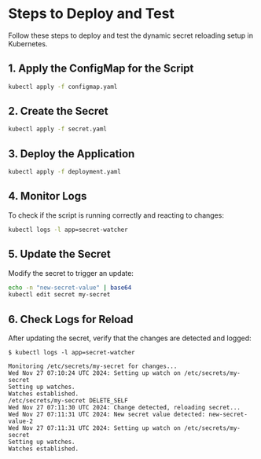 # Steps to Deploy and Test

Follow these steps to deploy and test the dynamic secret reloading setup in Kubernetes.

## 1. Apply the ConfigMap for the Script

```bash
kubectl apply -f configmap.yaml
```

## 2. Create the Secret

```bash
kubectl apply -f secret.yaml
```

## 3. Deploy the Application

```bash
kubectl apply -f deployment.yaml
```

## 4. Monitor Logs

To check if the script is running correctly and reacting to changes:

```bash
kubectl logs -l app=secret-watcher
```

## 5. Update the Secret

Modify the secret to trigger an update:

```bash
echo -n "new-secret-value" | base64
kubectl edit secret my-secret
```

## 6. Check Logs for Reload

After updating the secret, verify that the changes are detected and logged:

```
$ kubectl logs -l app=secret-watcher

Monitoring /etc/secrets/my-secret for changes...
Wed Nov 27 07:10:24 UTC 2024: Setting up watch on /etc/secrets/my-secret
Setting up watches.
Watches established.
/etc/secrets/my-secret DELETE_SELF
Wed Nov 27 07:11:30 UTC 2024: Change detected, reloading secret...
Wed Nov 27 07:11:31 UTC 2024: New secret value detected: new-secret-value-2
Wed Nov 27 07:11:31 UTC 2024: Setting up watch on /etc/secrets/my-secret
Setting up watches.
Watches established.
```
